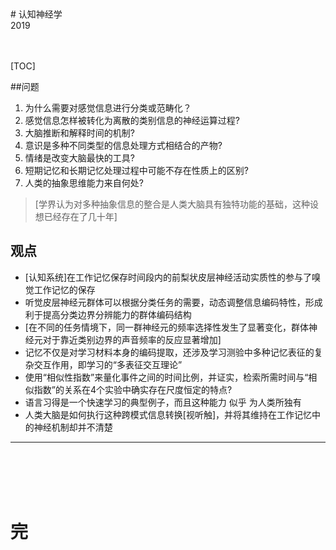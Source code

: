 <link type="text/css" rel="stylesheet" href="/css/GitHub_Word.css">
<br><br>
# 认知神经学
<br>2019<br>
<center> </center>
<br><br>

[TOC]

##问题
1. 为什么需要对感觉信息进行分类或范畴化？
2. 感觉信息怎样被转化为离散的类别信息的神经运算过程?
3. 大脑推断和解释时间的机制?
4. 意识是多种不同类型的信息处理方式相结合的产物?
5. 情绪是改变大脑最快的工具?
6. 短期记忆和长期记忆处理过程中可能不存在性质上的区别?
7. 人类的抽象思维能力来自何处?
> [学界认为对多种抽象信息的整合是人类大脑具有独特功能的基础，这种设想已经存在了几十年]


## 观点
- [认知系统]在工作记忆保存时间段内的前梨状皮层神经活动实质性的参与了嗅觉工作记忆的保存
- 听觉皮层神经元群体可以根据分类任务的需要，动态调整信息编码特性，形成利于提高分类边界分辨能力的群体编码结构
- [在不同的任务情境下，同一群神经元的频率选择性发生了显著变化，群体神经元对于靠近类别边界的声音频率的反应显著增加]
- 记忆不仅是对学习材料本身的编码提取，还涉及学习测验中多种记忆表征的复杂交互作用，即学习的“多表征交互理论”
- 使用“相似性指数”来量化事件之间的时间比例，并证实，检索所需时间与“相似指数”的关系在4个实验中确实存在尺度恒定的特点?
- 语言习得是一个快速学习的典型例子，而且这种能力 似乎 为人类所独有
- 人类大脑是如何执行这种跨模式信息转换[视听触]，并将其维持在工作记忆中的神经机制却并不清楚


---
<br><br><br><br>
# 完

<br><br><br><br>